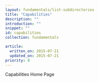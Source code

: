 ```yaml
---
layout: fundamentals/list-subdirectories
title: "Capabilities"
description: ""
introduction: ""
snippet: ""
id: capabilities
collection: fundamentals

article:
  written_on: 2015-07-21
  updated_on: 2015-07-21
priority: 0
---
```


Capabilities Home Page
